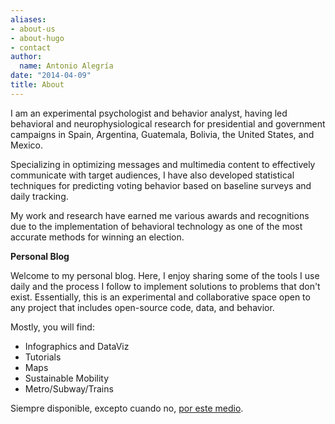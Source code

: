 ```yaml
---
aliases:
- about-us
- about-hugo
- contact
author:
  name: Antonio Alegría
date: "2014-04-09"
title: About
---
```


I am an experimental psychologist and behavior analyst, having led behavioral and neurophysiological research for presidential and government campaigns in Spain, Argentina, Guatemala, Bolivia, the United States, and Mexico.

Specializing in optimizing messages and multimedia content to effectively communicate with target audiences, I have also developed statistical techniques for predicting voting behavior based on baseline surveys and daily tracking.

My work and research have earned me various awards and recognitions due to the implementation of behavioral technology as one of the most accurate methods for winning an election.

**Personal Blog**

Welcome to my personal blog. Here, I enjoy sharing some of the tools I use daily and the process I follow to implement solutions to problems that don't exist. Essentially, this is an experimental and collaborative space open to any project that includes open-source code, data, and behavior.

Mostly, you will find:

* Infographics and DataViz
* Tutorials
* Maps
* Sustainable Mobility
* Metro/Subway/Trains

Siempre disponible, excepto cuando no, [por este medio](mailto:antonioalegriah@gmail.com).
